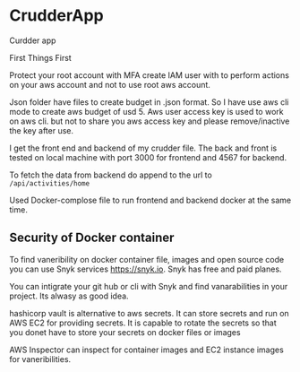 # CrudderApp
Curdder app

First Things First

Protect your root account with MFA
create IAM user with to perform actions on your aws account and not to use root aws account.

Json folder have files to create budget in .json format. So I have use aws cli mode to create aws budget of usd 5.
Aws user access key is used to work on aws cli. but not to share you aws access key and please remove/inactive the key after use.

I get the front end and backend of my crudder file. 
The back and front is tested on local machine with port 3000 for frontend and 4567 for backend. 

To fetch the data from backend do append to the url to `/api/activities/home`

Used Docker-complose file to run frontend and backend docker at the same time.

## Security of Docker container
To find vaneribility on docker container file, images and open source code you can use Snyk services https://snyk.io. Snyk has free and paid planes. 

You can intigrate your git hub or cli with Snyk and find vanarabilities in your project. Its alwasy as good idea.

hashicorp vault is alternative to aws secrets. It can store secrets and run on AWS EC2 for providing secrets. It is capable to rotate the secrets so that you donet have to store your secrets on docker files or images 

AWS Inspector can inspect for container images and EC2 instance images for vaneribilities. 


